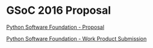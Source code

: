 # GSoC 2016 Proposal

[Python Software Foundation - Proposal](https://github.com/AnishShah/GSOC/wiki/GSoC-2016-Application-Anish-Shah:-Roundup-(Core-Python))

[Python Software Foundation - Work Product Submission](https://github.com/AnishShah/GSoC/wiki/Google-Summer-of-Code-2016---Work-Product-Submission---Python-Software-Foundation)
